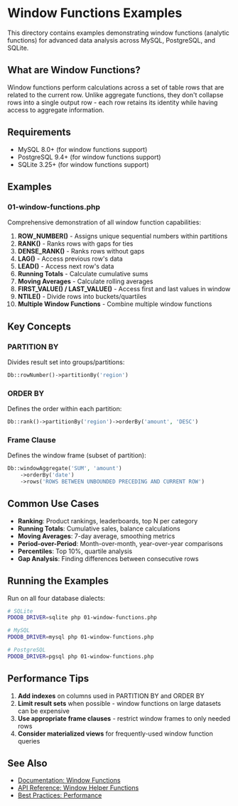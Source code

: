 # Window Functions Examples

This directory contains examples demonstrating window functions (analytic functions) for advanced data analysis across MySQL, PostgreSQL, and SQLite.

## What are Window Functions?

Window functions perform calculations across a set of table rows that are related to the current row. Unlike aggregate functions, they don't collapse rows into a single output row - each row retains its identity while having access to aggregate information.

## Requirements

- MySQL 8.0+ (for window functions support)
- PostgreSQL 9.4+ (for window functions support)  
- SQLite 3.25+ (for window functions support)

## Examples

### 01-window-functions.php

Comprehensive demonstration of all window function capabilities:

1. **ROW_NUMBER()** - Assigns unique sequential numbers within partitions
2. **RANK()** - Ranks rows with gaps for ties
3. **DENSE_RANK()** - Ranks rows without gaps
4. **LAG()** - Access previous row's data
5. **LEAD()** - Access next row's data
6. **Running Totals** - Calculate cumulative sums
7. **Moving Averages** - Calculate rolling averages
8. **FIRST_VALUE() / LAST_VALUE()** - Access first and last values in window
9. **NTILE()** - Divide rows into buckets/quartiles
10. **Multiple Window Functions** - Combine multiple window functions

## Key Concepts

### PARTITION BY
Divides result set into groups/partitions:
```php
Db::rowNumber()->partitionBy('region')
```

### ORDER BY  
Defines the order within each partition:
```php
Db::rank()->partitionBy('region')->orderBy('amount', 'DESC')
```

### Frame Clause
Defines the window frame (subset of partition):
```php
Db::windowAggregate('SUM', 'amount')
    ->orderBy('date')
    ->rows('ROWS BETWEEN UNBOUNDED PRECEDING AND CURRENT ROW')
```

## Common Use Cases

- **Ranking**: Product rankings, leaderboards, top N per category
- **Running Totals**: Cumulative sales, balance calculations
- **Moving Averages**: 7-day average, smoothing metrics
- **Period-over-Period**: Month-over-month, year-over-year comparisons
- **Percentiles**: Top 10%, quartile analysis
- **Gap Analysis**: Finding differences between consecutive rows

## Running the Examples

Run on all four database dialects:

```bash
# SQLite
PDODB_DRIVER=sqlite php 01-window-functions.php

# MySQL
PDODB_DRIVER=mysql php 01-window-functions.php

# PostgreSQL  
PDODB_DRIVER=pgsql php 01-window-functions.php
```

## Performance Tips

1. **Add indexes** on columns used in PARTITION BY and ORDER BY
2. **Limit result sets** when possible - window functions on large datasets can be expensive
3. **Use appropriate frame clauses** - restrict window frames to only needed rows
4. **Consider materialized views** for frequently-used window function queries

## See Also

- [Documentation: Window Functions](../../documentation/03-query-builder/window-functions.md)
- [API Reference: Window Helper Functions](../../documentation/07-helper-functions/window-helpers.md)
- [Best Practices: Performance](../../documentation/08-best-practices/performance.md)





